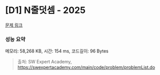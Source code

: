 # [D1] N줄덧셈 - 2025 

[문제 링크](https://swexpertacademy.com/main/code/problem/problemDetail.do?contestProbId=AV5QFZtaAscDFAUq) 

### 성능 요약

메모리: 58,268 KB, 시간: 154 ms, 코드길이: 96 Bytes



> 출처: SW Expert Academy, https://swexpertacademy.com/main/code/problem/problemList.do